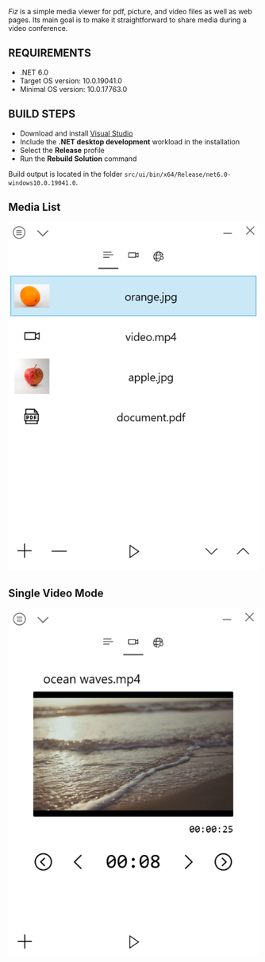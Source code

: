 _Fiz_ is a simple media viewer for pdf, picture, and video files as well as web pages. Its main goal is to make it straightforward to share media during a video conference.

## REQUIREMENTS
* .NET 6.0
* Target OS version: 10.0.19041.0
* Minimal OS version: 10.0.17763.0

## BUILD STEPS
* Download and install [Visual Studio](https://visualstudio.microsoft.com/)
* Include the __.NET desktop development__ workload in the installation
* Select the __Release__ profile
* Run the __Rebuild Solution__ command

Build output is located in the folder `src/ui/bin/x64/Release/net6.0-windows10.0.19041.0`.

## Media List

![media list](/assets/readme-main-window-media-list.png)

## Single Video Mode

![single video mode](/assets/readme-main-window-single-video-mode.png)
